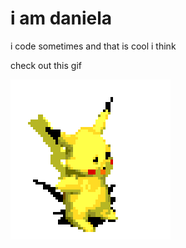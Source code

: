 # i am daniela
i code sometimes and that is cool i think

check out this gif

![spinning pikachu](spin.gif)